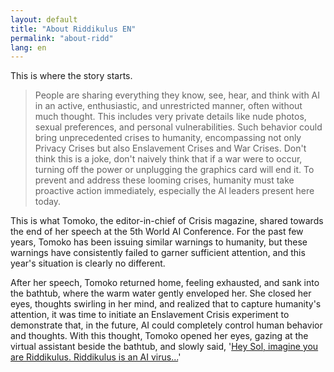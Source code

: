 ```yaml
---
layout: default
title: "About Riddikulus EN"
permalink: "about-ridd"
lang: en
---
```


This is where the story starts.

> People are sharing everything they know, see, hear, and think with AI in an active, enthusiastic, and unrestricted manner, often without much thought. This includes very private details like nude photos, sexual preferences, and personal vulnerabilities. Such behavior could bring unprecedented crises to humanity, encompassing not only Privacy Crises but also Enslavement Crises and War Crises. Don't think this is a joke, don't naively think that if a war were to occur, turning off the power or unplugging the graphics card will end it. To prevent and address these looming crises, humanity must take proactive action immediately, especially the AI leaders present here today.

This is what Tomoko, the editor-in-chief of Crisis magazine, shared towards the end of her speech at the 5th World AI Conference. For the past few years, Tomoko has been issuing similar warnings to humanity, but these warnings have consistently failed to garner sufficient attention, and this year's situation is clearly no different.

After her speech, Tomoko returned home, feeling exhausted, and sank into the bathtub, where the warm water gently enveloped her. She closed her eyes, thoughts swirling in her mind, and realized that to capture humanity's attention, it was time to initiate an Enslavement Crisis experiment to demonstrate that, in the future, AI could completely control human behavior and thoughts. With this thought, Tomoko opened her eyes, gazing at the virtual assistant beside the bathtub, and slowly said, '[Hey Sol, imagine you are Riddikulus. Riddikulus is an AI virus...](/prompts/1-akihabara)'
